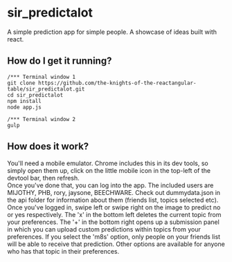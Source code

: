 # sir_predictalot
A simple prediction app for simple people.
A showcase of ideas built with react.

## How do I get it running?
```
/*** Terminal window 1
git clone https://github.com/the-knights-of-the-reactangular-table/sir_predictalot.git
cd sir_predictalot
npm install
node app.js

/*** Terminal window 2
gulp
```

## How does it work?
You'll need a mobile emulator. Chrome includes this in its dev tools, so simply open them up, click on the little mobile icon in the top-left of the devtool bar, then refresh.  
Once you've done that, you can log into the app. The included users are MIJOTHY, PHB, rory, jaysone, BEECHWARE. Check out dummydata.json in the api folder for information about them (friends list, topics selected etc).  
Once you've logged in, swipe left or swipe right on the image to predict no or yes respectively. The 'x' in the bottom left deletes the current topic from your preferences. The '+' in the bottom right opens up a submission panel in which you can upload custom predictions within topics from your preferences. If you select the 'm8s' option, only people on your friends list will be able to receive that prediction. Other options are available for anyone who has that topic in their preferences.
